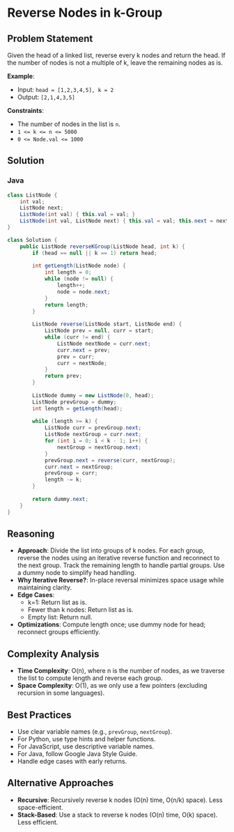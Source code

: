 # Reverse Nodes in k-Group

## Problem Statement
Given the head of a linked list, reverse every k nodes and return the head. If the number of nodes is not a multiple of k, leave the remaining nodes as is.

**Example**:
- Input: `head = [1,2,3,4,5], k = 2`
- Output: `[2,1,4,3,5]`

**Constraints**:
- The number of nodes in the list is `n`.
- `1 <= k <= n <= 5000`
- `0 <= Node.val <= 1000`

## Solution

### Java
```java
class ListNode {
    int val;
    ListNode next;
    ListNode(int val) { this.val = val; }
    ListNode(int val, ListNode next) { this.val = val; this.next = next; }
}

class Solution {
    public ListNode reverseKGroup(ListNode head, int k) {
        if (head == null || k == 1) return head;
        
        int getLength(ListNode node) {
            int length = 0;
            while (node != null) {
                length++;
                node = node.next;
            }
            return length;
        }
        
        ListNode reverse(ListNode start, ListNode end) {
            ListNode prev = null, curr = start;
            while (curr != end) {
                ListNode nextNode = curr.next;
                curr.next = prev;
                prev = curr;
                curr = nextNode;
            }
            return prev;
        }
        
        ListNode dummy = new ListNode(0, head);
        ListNode prevGroup = dummy;
        int length = getLength(head);
        
        while (length >= k) {
            ListNode curr = prevGroup.next;
            ListNode nextGroup = curr.next;
            for (int i = 0; i < k - 1; i++) {
                nextGroup = nextGroup.next;
            }
            prevGroup.next = reverse(curr, nextGroup);
            curr.next = nextGroup;
            prevGroup = curr;
            length -= k;
        }
        
        return dummy.next;
    }
}
```

## Reasoning
- **Approach**: Divide the list into groups of k nodes. For each group, reverse the nodes using an iterative reverse function and reconnect to the next group. Track the remaining length to handle partial groups. Use a dummy node to simplify head handling.
- **Why Iterative Reverse?**: In-place reversal minimizes space usage while maintaining clarity.
- **Edge Cases**:
  - k=1: Return list as is.
  - Fewer than k nodes: Return list as is.
  - Empty list: Return null.
- **Optimizations**: Compute length once; use dummy node for head; reconnect groups efficiently.

## Complexity Analysis
- **Time Complexity**: O(n), where n is the number of nodes, as we traverse the list to compute length and reverse each group.
- **Space Complexity**: O(1), as we only use a few pointers (excluding recursion in some languages).

## Best Practices
- Use clear variable names (e.g., `prevGroup`, `nextGroup`).
- For Python, use type hints and helper functions.
- For JavaScript, use descriptive variable names.
- For Java, follow Google Java Style Guide.
- Handle edge cases with early returns.

## Alternative Approaches
- **Recursive**: Recursively reverse k nodes (O(n) time, O(n/k) space). Less space-efficient.
- **Stack-Based**: Use a stack to reverse k nodes (O(n) time, O(k) space). Less efficient.